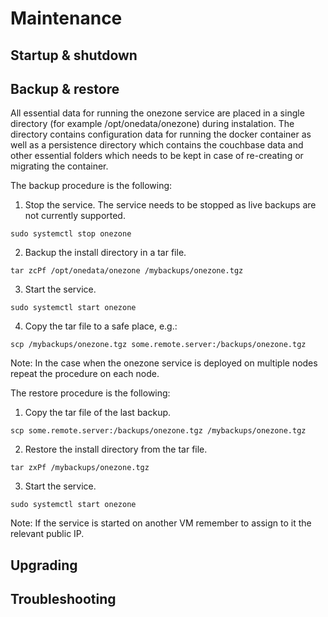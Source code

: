 # Maintenance

## Startup & shutdown 
<!-- TODO VFS-7218 restart too -->

## Backup & restore

All essential data for running the onezone service are placed in a single directory (for example /opt/onedata/onezone) during instalation. The directory contains configuration data for running the docker container as well as a persistence directory which contains the couchbase data and other essential folders which needs to be kept in case of re-creating or migrating the container.

The backup procedure is the following:

1. Stop the service. The service needs to be stopped as live backups are not currently supported.
```
sudo systemctl stop onezone
```
2. Backup the install directory in a tar file.
```
tar zcPf /opt/onedata/onezone /mybackups/onezone.tgz
```
3. Start the service.
```
sudo systemctl start onezone
```
4. Copy the tar file to a safe place, e.g.:
```
scp /mybackups/onezone.tgz some.remote.server:/backups/onezone.tgz
```

Note: In the case when the onezone service is deployed on multiple nodes repeat the procedure on each node.

The restore procedure is the following:

1. Copy the tar file of the last backup.
```
scp some.remote.server:/backups/onezone.tgz /mybackups/onezone.tgz
```
2. Restore the install directory from the tar file.
```
tar zxPf /mybackups/onezone.tgz
```
3. Start the service.
```
sudo systemctl start onezone
```

Note: If the service is started on another VM remember to assign to it the relevant public IP.


## Upgrading

## Troubleshooting
